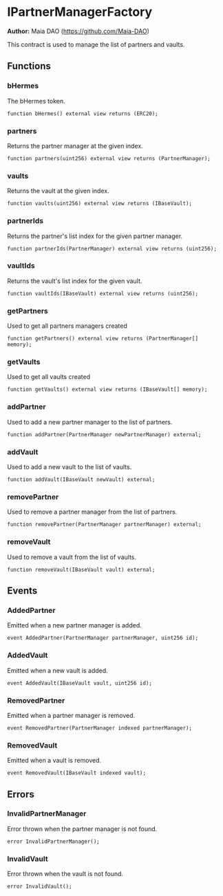 # IPartnerManagerFactory

**Author:**
Maia DAO (https://github.com/Maia-DAO)

This contract is used to manage the list of partners and vaults.


## Functions
### bHermes

The bHermes token.


```solidity
function bHermes() external view returns (ERC20);
```

### partners

Returns the partner manager at the given index.


```solidity
function partners(uint256) external view returns (PartnerManager);
```

### vaults

Returns the vault at the given index.


```solidity
function vaults(uint256) external view returns (IBaseVault);
```

### partnerIds

Returns the partner's list index for the given partner manager.


```solidity
function partnerIds(PartnerManager) external view returns (uint256);
```

### vaultIds

Returns the vault's list index for the given vault.


```solidity
function vaultIds(IBaseVault) external view returns (uint256);
```

### getPartners

Used to get all partners managers created


```solidity
function getPartners() external view returns (PartnerManager[] memory);
```

### getVaults

Used to get all vaults created


```solidity
function getVaults() external view returns (IBaseVault[] memory);
```

### addPartner

Used to add a new partner manager to the list of partners.


```solidity
function addPartner(PartnerManager newPartnerManager) external;
```

### addVault

Used to add a new vault to the list of vaults.


```solidity
function addVault(IBaseVault newVault) external;
```

### removePartner

Used to remove a partner manager from the list of partners.


```solidity
function removePartner(PartnerManager partnerManager) external;
```

### removeVault

Used to remove a vault from the list of vaults.


```solidity
function removeVault(IBaseVault vault) external;
```

## Events
### AddedPartner
Emitted when a new partner manager is added.


```solidity
event AddedPartner(PartnerManager partnerManager, uint256 id);
```

### AddedVault
Emitted when a new vault is added.


```solidity
event AddedVault(IBaseVault vault, uint256 id);
```

### RemovedPartner
Emitted when a partner manager is removed.


```solidity
event RemovedPartner(PartnerManager indexed partnerManager);
```

### RemovedVault
Emitted when a vault is removed.


```solidity
event RemovedVault(IBaseVault indexed vault);
```

## Errors
### InvalidPartnerManager
Error thrown when the partner manager is not found.


```solidity
error InvalidPartnerManager();
```

### InvalidVault
Error thrown when the vault is not found.


```solidity
error InvalidVault();
```

